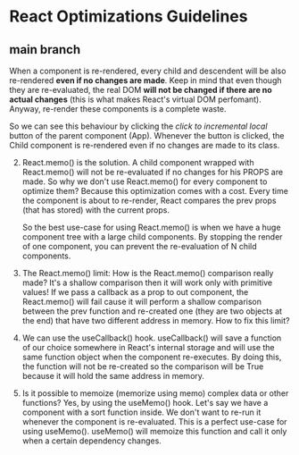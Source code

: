 # React Optimizations Guidelines

## main branch

When a component is re-rendered, every child and descendent will be also re-rendered **even if no changes are made**. Keep in mind that even though they are re-evaluated, the real DOM **will not be changed if there are no actual changes** (this is what makes React's virtual DOM perfomant). Anyway, re-render these components is a complete waste. 

So we can see this behaviour by clicking the _click to incremental local_ button of the parent component (App). Whenever the button is clicked, the Child component is re-rendered even if no changes are made to its class.

2. React.memo() is the solution.
   A child component wrapped with React.memo() will not be re-evaluated if no changes for his PROPS are made.
   So why we don't use React.memo() for every component to optimize them?
   Because this optimization comes with a cost.
   Every time the component is about to re-render, React compares the prev props (that has stored) with the current props.

   So the best use-case for using React.memo() is when we have a huge component tree with a large child components.
   By stopping the render of one component, you can prevent the re-evaluation of N child components.

3. The React.memo() limit:
   How is the React.memo() comparison really made?
   It's a shallow comparison then it will work only with primitive values!
   If we pass a callback as a prop to out component, the React.memo() will fail cause it will perform a shallow comparison between
   the prev function and re-created one (they are two objects at the end) that have two different address in memory.
   How to fix this limit?

4. We can use the useCallback() hook.
   useCallback() will save a function of our choice somewhere in React's internal storage and will use the same function object
   when the component re-executes.
   By doing this, the function will not be re-created so the comparison will be True because it will hold the same address in memory.

5. Is it possible to memoize (memorize using memo) complex data or other functions?
   Yes, by using the useMemo() hook.
   Let's say we have a component with a sort function inside.
   We don't want to re-run it whenever the component is re-evaluated.
   This is a perfect use-case for using useMemo().
   useMemo() will memoize this function and call it only when a certain dependency changes.


